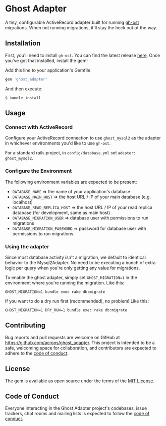 # Ghost Adapter

A tiny, configurable ActiveRecord adapter built for running [gh-ost](https://github.com/github/gh-ost) migrations. When not running migrations, it'll stay the heck out of the way.

## Installation

First, you'll need to install `gh-ost`. You can find the latest release [here](https://github.com/github/gh-ost/releases/latest). Once you've got that installed, install the gem!

Add this line to your application's Gemfile:

```ruby
gem 'ghost_adapter'
```

And then execute:

    $ bundle install

## Usage

### Connect with ActiveRecord

Configure your ActiveRecord connection to use `ghost_mysql2` as the adapter in whichever environments you'd like to use `gh-ost`.

For a standard rails project, in `config/database.yml` set `adapter: ghost_mysql2`.

### Configure the Environment

The following environment variables are expected to be present:

- `DATABASE_NAME` => the name of your application's database
- `DATABASE_MAIN_HOST` => the host URL / IP of your main database (e.g. localhost)
- `DATABASE_READ_REPLICA_HOST` => the host URL / IP of your read replica database (for development, same as main host)
- `DATABASE_MIGRATION_USER` => database user with permissions to run migrations
- `DATABASE_MIGRATION_PASSWORD` => password for database user with permissions to run migrations

### Using the adapter

Since most database activity isn't a migration, we default to identical behavior to the Mysql2Adapter. No need to be executing a bunch of extra logic per query when you're only getting any value for migrations.

To enable the ghost adapter, simply set `GHOST_MIGRATION=1` in the environment where you're running the migration. Like this:

```
GHOST_MIGRATION=1 bundle exec rake db:migrate
```

If you want to do a dry run first (recommended), no problem! Like this:

```
GHOST_MIGRATION=1 DRY_RUN=1 bundle exec rake db:migrate
```

## Contributing

Bug reports and pull requests are welcome on GitHub at https://github.com/acroos/ghost_adapter. This project is intended to be a safe, welcoming space for collaboration, and contributors are expected to adhere to the [code of conduct](https://github.com/acroos/ghost_adapter/blob/master/CODE_OF_CONDUCT.md).

## License

The gem is available as open source under the terms of the [MIT License](https://opensource.org/licenses/MIT).

## Code of Conduct

Everyone interacting in the Ghost Adapter project's codebases, issue trackers, chat rooms and mailing lists is expected to follow the [code of conduct](https://github.com/acroos/ghost_adapter/blob/master/CODE_OF_CONDUCT.md).
